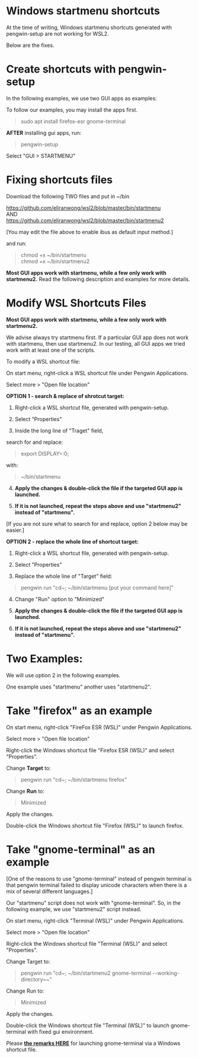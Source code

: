# Windows startmenu shortcuts

At the time of writing, Windows startmenu shortcuts generated with pengwin-setup are not working for WSL2.

Below are the fixes.

# Create shortcuts with pengwin-setup

In the following examples, we use two GUI apps as examples:

To follow our examples, you may install the apps first.

> sudo apt install firefox-esr gnome-terminal

<b>AFTER</b> installing gui apps, run:

> pengwin-setup

Select "GUI > STARTMENU"

# Fixing shortcuts files

Download the following TWO files and put in ~/bin

https://github.com/eliranwong/wsl2/blob/master/bin/startmenu<br>
AND<br>
https://github.com/eliranwong/wsl2/blob/master/bin/startmenu2

[You may edit the file above to enable ibus as default input method.]

and run:

> chmod +x ~/bin/startmenu<br>
> chmod +x ~/bin/startmenu2

<b>Most GUI apps work with startmenu, while a few only work with startmenu2.</b>  Read the following description and examples for more details.

# Modify WSL Shortcuts Files

<b>Most GUI apps work with startmenu, while a few only work with startmenu2.</b>

We advise always try startmenu first.  If a particular GUI app does not work with startmenu, then use startmenu2.  In our testing, all GUI apps we tried work with at least one of the scripts.

To modify a WSL shortcut file:

On start menu, right-click a WSL shortcut file under Pengwin Applications.

Select more > "Open file location"

<b>OPTION 1 - search & replace of shrotcut target:</b>

1) Right-click a WSL shortcut file, generated with pengwin-setup.

2) Select "Properties"

3) Inside the long line of "Traget" field,

search for and replace:

> export DISPLAY=:0;

with:

> ~/bin/startmenu

4) <b>Apply the changes & double-click the file if the targeted GUI app is launched.</b>

5) <b>If it is not launched, repeat the steps above and use "startmenu2" instead of "startmenu".</b>

[If you are not sure what to search for and replace, option 2 below may be easier.]

<b>OPTION 2 - replace the whole line of shortcut target:</b>

1) Right-click a WSL shortcut file, generated with pengwin-setup.

2) Select "Properties"

3) Replace the whole line of "Target" field:

> pengwin run "cd~; ~/bin/startmenu [put your command here]"

4) Change "Run" option to "Minimized"

5) <b>Apply the changes & double-click the file if the targeted GUI app is launched.</b>

6) <b>If it is not launched, repeat the steps above and use "startmenu2" instead of "startmenu".</b>

# Two Examples:

We will use option 2 in the following examples.

One example uses "startmenu" another uses "startmenu2".

# Take "firefox" as an example

On start menu, right-click "FireFox ESR (WSL)" under Pengwin Applications.

Select more > "Open file location"

Right-click the Windows shortcut file "Firefox ESR (WSL)" and select "Properties".

Change <b>Target</b> to:

> pengwin run "cd~; ~/bin/startmenu firefox"

Change <b>Run</b> to:

> Minimized

Apply the changes.

Double-click the Windows shortcut file "Firefox (WSL)" to launch firefox.

# Take "gnome-terminal" as an example

[One of the reasons to use "gnome-terminal" instead of pengwin terminal is that pengwin terminal failed to display unicode characters when there is a mix of several different languages.]

Our "startmenu" script does not work with "gnome-terminal".  So, in the following example, we use "startmenu2" script instead.

On start menu, right-click "Terminal (WSL)" under Pengwin Applications.

Select more > "Open file location"

Right-click the Windows shortcut file "Terminal (WSL)" and select "Properties".

Change Target to:

> pengwin run "cd~; ~/bin/startmenu2 gnome-terminal --working-directory=\~"

Change Run to:

> Minimized

Apply the changes.

Double-click the Windows shortcut file "Terminal (WSL)" to launch gnome-terminal with fixed gui environment.

Please <b><a href="https://github.com/eliranwong/wsl2/blob/master/gui_tricks/terminal.md#remarks">the remarks HERE</a></b> for launching gnome-terminal via a Windows shortcut file.
